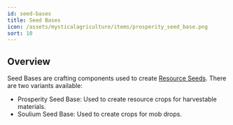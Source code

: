 ```yaml
---
id: seed-bases
title: Seed Bases
icon: /assets/mysticalagriculture/items/prosperity_seed_base.png
sort: 10
---
```


## Overview

Seed Bases are crafting components used to create [Resource Seeds](resource-seeds.md). There are two variants available:

- Prosperity Seed Base: Used to create resource crops for harvestable materials.
- Soulium Seed Base: Used to create crops for mob drops.
